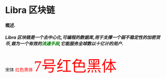 <h1>Libra 区块链</h1>
<h4>概述.</h4>
<h5>Libra 区块链是一个去中心化,可编程的数据库,用于支撑一个弱不稳定性的加密货币,做为一个有效的<font color="green">流通手段</font>,它能服务全球数以十亿计的用户.</h5>

<font face="宋体">宋体</font>
<font face="黑体" color=red>红色黑体</font>
<font face="黑体" color=red size=7>7号红色黑体</font>
